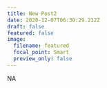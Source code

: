 ```yaml
---
title: New Post2
date: 2020-12-07T06:30:29.212Z
draft: false
featured: false
image:
  filename: featured
  focal_point: Smart
  preview_only: false
---
```

NA